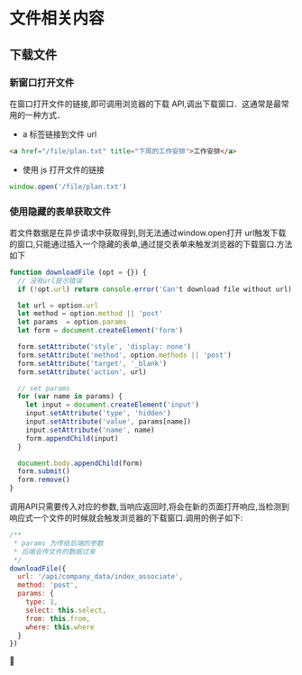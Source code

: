 # 文件相关内容

## 下载文件

### 新窗口打开文件

在窗口打开文件的链接,即可调用浏览器的下载 API,调出下载窗口．这通常是最常用的一种方式．

- a 标签链接到文件 url

```html
<a href="/file/plan.txt" title="下周的工作安排">工作安排</a>
```

- 使用 js 打开文件的链接

```js
window.open('/file/plan.txt')
```

### 使用隐藏的表单获取文件
若文件数据是在异步请求中获取得到,则无法通过window.open打开 url触发下载的窗口,只能通过插入一个隐藏的表单,通过提交表单来触发浏览器的下载窗口.方法如下

```js
function downloadFile (opt = {}) {
  // 没有url提示错误
  if (!opt.url) return console.error('Can't download file without url)

  let url = option.url
  let method = option.method || 'post'
  let params  = option.params
  let form = document.createElement('form')

  form.setAttribute('style', 'display: none')
  form.setAttribute('method', option.methods || 'post')
  form.setAttribute('target', '_blank')
  form.setAttribute('action', url)

  // set params
  for (var name in params) {
    let input = document.createElement('input')
    input.setAttribute('type', 'hidden')
    input.setAttribute('value', params[name])
    input.setAttribute('name', name)
    form.appendChild(input)
  }

  document.body.appendChild(form)
  form.submit()
  form.remove()
}
```
调用API只需要传入对应的参数,当响应返回时,将会在新的页面打开响应,当检测到响应式一个文件的时候就会触发浏览器的下载窗口.调用的例子如下:
```js
/**
 * params 为传给后端的参数
 * 后端会传文件的数据过来
 */
downloadFile({
  url: '/api/company_data/index_associate',
  method: 'post',
  params: {
    type: 1,
    select: this.select,
    from: this.from,
    where: this.where
  }
})
```


